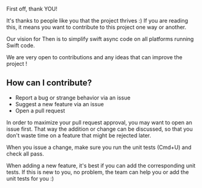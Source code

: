 First off, thank YOU!

It's thanks to people like you that the project thrives :)
If you are reading this, it means you want to contribute to this project one way or another.

Our vision for Then is to simplify swift async code on all platforms running Swift code.

We are very open to contributions and any ideas that can improve the project !

## How can I contribute?

- Report a bug or strange behavior via an issue
- Suggest a new feature via an issue
- Open a pull request

In order to maximize your pull request approval, you may want to open an issue first.
That way the addition or change can be discussed, so that you don't waste time on a feature that might be rejected later.


When you issue a change, make sure you run the unit tests (Cmd+U) and check all pass.

When adding a new feature, it's best if you can add the corresponding unit tests. If this is new to you, no problem, the team can help you
or add the unit tests for you :)
